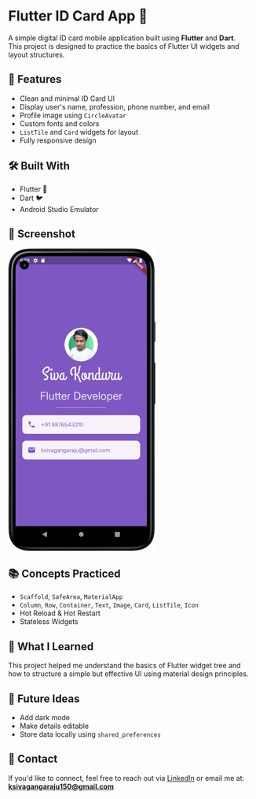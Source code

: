 # Flutter ID Card App 📇

A simple digital ID card mobile application built using **Flutter** and **Dart**.  
This project is designed to practice the basics of Flutter UI widgets and layout structures.

## 🔧 Features

- Clean and minimal ID Card UI  
- Display user's name, profession, phone number, and email  
- Profile image using `CircleAvatar`  
- Custom fonts and colors  
- `ListTile` and `Card` widgets for layout  
- Fully responsive design

## 🛠️ Built With

- Flutter 💙  
- Dart 🐦  
- Android Studio Emulator

## 📸 Screenshot

<img src="screenshot.png" alt="App Screenshot" width="300"/>

## 📚 Concepts Practiced

- `Scaffold`, `SafeArea`, `MaterialApp`
- `Column`, `Row`, `Container`, `Text`, `Image`, `Card`, `ListTile`, `Icon`
- Hot Reload & Hot Restart  
- Stateless Widgets

## 🧠 What I Learned

This project helped me understand the basics of Flutter widget tree and how to structure a simple but effective UI using material design principles.

## 🚀 Future Ideas

- Add dark mode  
- Make details editable  
- Store data locally using `shared_preferences`  

## 📩 Contact

If you'd like to connect, feel free to reach out via [LinkedIn](https://www.linkedin.com/in/ksivagangaraju150) or email me at: **ksivagangaraju150@gmail.com**
